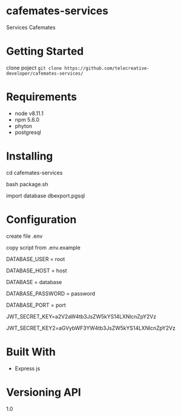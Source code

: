 # cafemates-services
Services Cafemates

# Getting Started
clone poject
`git clone https://github.com/telecreative-developer/cafemates-services/`

# Requirements

* node v8.11.1 
* npm 5.6.0
* phyton
* postgresql


# Installing
cd cafemates-services

bash package.sh

import database dbexport.pgsql

# Configuration 
create file .env 

copy script from .env.example

DATABASE_USER =  root

DATABASE_HOST =  host

DATABASE = database

DATABASE_PASSWORD = password  

DATABASE_PORT =  port

JWT_SECRET_KEY=a2V2aW4tb3JsZW5kYS14LXNlcnZpY2Vz

JWT_SECRET_KEY2=aGVybWF3YW4tb3JsZW5kYS14LXNlcnZpY2Vz

# Built With
* Express js

# Versioning API
1.0


